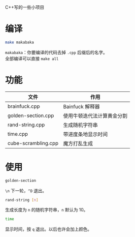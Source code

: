C++写的一些小项目

# 编译
```sh
make makabaka
```
`makabaka`：你要编译的代码去掉 `.cpp` 后缀后的名字。  
全部编译可以直接 `make all`

# 功能
| 文件                  | 作用                          |
| --------------------- | ----------------------------- |
| brainfuck.cpp         | Bainfuck 解释器               |
| golden-section.cpp    | 使用牛顿迭代法计算黄金分割    |
| rand-string.cpp       | 生成随机字符串                |
| time.cpp              | 带进度条地显示时间            |
| cube-scrambling.cpp   | 魔方打乱生成                  |

# 使用
```sh
golden-section
```
`\n` 下一轮，`^D` 退出。

```sh
rand-string [n]
```
生成长度为 `n` 的随机字符串，`n` 默认为 10。

```sh
time
```  
显示时间，按 `q` 退出。以后也许会加上颜色。
